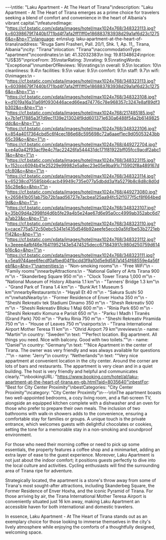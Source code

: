 ---\ntitle: "Laku Apartment - At The Heart of Tirana"\ndescription: "Laku Apartment - At The Heart of Tirana emerges as a prime choice for travelers seeking a blend of comfort and convenience in the heart of Albania's vibrant capital."\nfeaturedImage: "https://cf.bstatic.com/xdata/images/hotel/max1024x768/348323113.jpg?k=60398679f7440b1711bd4f7afa2ff11ff0e186883783938d29a1af6d23c12756&o=&hp=1"\nlanguage: en\nslug: laku-apartment-at-the-heart-of-tirana\naddress: "Rruga Sami Frasheri, Pall. 20/1, Shk. 1, Ap. 11,, Tirana, Albania"\ncity: "Tirana"\nlocation: "Tirana"\naccommodationType: "apartment"\ncoordinates:\n  lat: 41.32032383\n  lng: 19.81348624\nprice: "US$35"\npriceFrom: 35\nstarRating: 3\nrating: 9.5\nratingWords: "Exceptional"\nnumberOfReviews: 16\nratings:\n  overall: 9.5\n  location: 10\n  cleanliness: 9.4\n  facilities: 9.5\n  value: 9.5\n  comfort: 9.1\n  staff: 9.7\n  wifi: 0\nimages:\n  - "https://cf.bstatic.com/xdata/images/hotel/max1024x768/348323113.jpg?k=60398679f7440b1711bd4f7afa2ff11ff0e186883783938d29a1af6d23c12756&o=&hp=1"\n  - "https://cf.bstatic.com/xdata/images/hotel/max1024x768/348323108.jpg?k=d1019a16a31a69f0930446aced66ead74776c78e968357c3247e8af89df3b302&o=&hp=1"\n  - "https://cf.bstatic.com/xdata/images/hotel/max1024x768/217485185.jpg?k=7b1ef17885a3f7d9ec1139e213024f9dd601371e630a6488f54a2b6149825ddc&o=&hp=1"\n  - "https://cf.bstatic.com/xdata/images/hotel/max1024x768/348323106.jpg?k=854a4017364cbd5c6f4cec186e68c595698c72a6aaef1ec9d05053243bb65c39&o=&hp=1"\n  - "https://cf.bstatic.com/xdata/images/hotel/max1024x768/449272704.jpg?k=e4a0a42f93acf9e4c7fac22426fa544431dc171f81922bff05fcc9acdf2abc11&o=&hp=1"\n  - "https://cf.bstatic.com/xdata/images/hotel/max1024x768/348323115.jpg?k=152ccc6094b41e25229e99982e5a8ec23e05e9ba91c715902f8a489167dcfc80&o=&hp=1"\n  - "https://cf.bstatic.com/xdata/images/hotel/max1024x768/348323114.jpg?k=65238cd75585bb6cacb49949c735e077a5dbdd3a1fa5279b8c8d8c8d0d55c26e&o=&hp=1"\n  - "https://cf.bstatic.com/xdata/images/hotel/max1024x768/449273080.jpg?k=265841b051ab75b72b1aad56727e7acbea125aa94fc52f1077f5cf8f664bed9d&o=&hp=1"\n  - "https://cf.bstatic.com/xdata/images/hotel/max1024x768/348323107.jpg?k=35b09d4a2998fd4d6b5fe29a4b5e24ae67d6e95a0cc4999ab352abc6d7a7ab23&o=&hp=1"\n  - "https://cf.bstatic.com/xdata/images/hotel/max1024x768/348323110.jpg?k=cace775a572c50ebc5341e1435d546b92aeefe5eccb0a5fd1be53b2721ebf142&o=&hp=1"\n  - "https://cf.bstatic.com/xdata/images/hotel/max1024x768/348323112.jpg?k=3eeee4afbf46e76411952143e5474525decc671843917c980d250759d614b16c&o=&hp=1"\n  - "https://cf.bstatic.com/xdata/images/hotel/max1024x768/348323111.jpg?k=5ea9744aee6fecdf0afbed04f1bcdd3f9a10d5e9d587a1454f68559e4a56febf&o=&hp=1"\namenities:\n  - "Non-smoking rooms"\n  - "Free WiFi"\n  - "Family rooms"\nnearbyAttractions:\n  - "National Gallery of Arts Tirana 900 m"\n  - "Skanderbeg Square 950 m"\n  - "Clock Tower Tirana 1,000 m"\n  - "National Museum of History Albania 1.1 km"\n  - "Tanners' Bridge 1.3 km"\n  - "Grand Park of Tirana 1.4 km"\n  - "Bunk'Art 1 Museum 5 km"\nnearbyRestaurants:\n  - "Hayall Et 40 m"\n  - "Sakura Sushi 50 m"\nwhatsNearby:\n  - "Former Residence of Enver Hoxha 350 m"\n  - "Sheshi Rekreativ tek Stadiumi Dinamo 350 m"\n  - "Shesh Rekreativ 500 m"\n  - "Sheshi Rekreativ Blloku 1 Maji 600 m"\n  - "Rinia Park 650 m"\n  - "Sheshi Rekreativ Komuna e Parisit 650 m"\n  - "Parku I Madh I Tiranës (Grand Park) 700 m"\n  - "Parku Rinia 750 m"\n  - "Sheshi Rekreativ Piramida 750 m"\n  - "House of Leaves 750 m"\nairports:\n  - "Tirana International Airport Mother Teresa 11 km"\n  - "Ohrid Airport 79 km"\nreviews:\n  - name: "Martin"\n    country: "Sweden"\n    text: "“Perfect location. Big apartment. All things you need. Nice with balcony. Good with two toilets.”"\n  - name: "Daniel"\n    country: "Germany"\n    text: "“Nice Apartment in the center of Tirana. The owner was very friendly and was always available for questions .”"\n  - name: "Jerry"\n    country: "Netherlands"\n    text: "“Very nice appartment at convenient location in the city center. Around the corner are lots of bars and restaurants. The appartment is very clean and in a quiet building. The host is very friendly and helpful and communicates clearly.”"\nbookingURL: "https://www.booking.com/hotel/al/laku-apartment-at-the-heart-of-tirana.en-gb.html?aid=8035640"\nbestFor: "Best for City Center Proximity"\nbestCategories: "City Center Proximity"\ncategory: "City Center Proximity"\n---\n\nThe apartment boasts two well-appointed bedrooms, a cozy living room, and a flat-screen TV, alongside an equipped kitchen complete with a dishwasher and an oven for those who prefer to prepare their own meals. The inclusion of two bathrooms with walk-in showers adds to the convenience, ensuring a comfortable stay for families or groups. A unique touch is the private entrance, which welcomes guests with delightful chocolates or cookies, setting the tone for a memorable stay in a non-smoking and soundproof environment.

For those who need their morning coffee or need to pick up some essentials, the property features a coffee shop and a minimarket, adding an extra layer of ease to the guest experience. Moreover, Laku Apartment is not just about the indoor comfort; it positions guests perfectly to dive into the local culture and activities. Cycling enthusiasts will find the surrounding area of Tirana ripe for adventure.

Strategically located, the apartment is a stone's throw away from some of Tirana's most sought-after attractions, including Skanderbeg Square, the Former Residence of Enver Hoxha, and the iconic Pyramid of Tirana. For those arriving by air, the Tirana International Mother Teresa Airport is conveniently situated just 16 km away, making Laku Apartment an accessible haven for both international and domestic travelers.

In essence, Laku Apartment - At The Heart of Tirana stands out as an exemplary choice for those looking to immerse themselves in the city's lively atmosphere while enjoying the comforts of a thoughtfully designed, welcoming space.